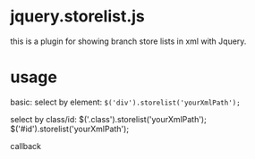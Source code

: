 # jquery.storelist.js
this is a plugin for showing branch store lists in xml with Jquery. 

# usage
basic:
select by element:
`$('div').storelist('yourXmlPath');` 

select by class/id:
$('.class').storelist('yourXmlPath'); 
$('#id').storelist('yourXmlPath');

callback
